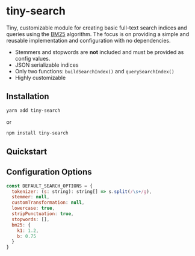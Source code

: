 # tiny-search

Tiny, customizable module for creating basic full-text search indices and queries using the [BM25](https://en.wikipedia.org/wiki/Okapi_BM25) algorithm. The focus is on providing a simple and reusable implementation and configuration with no dependencies.

- Stemmers and stopwords are **not** included and must be provided as config values.
- JSON serializable indices
- Only two functions: `buildSearchIndex()` and `querySearchIndex()`
- Highly customizable

## Installation

```bash
yarn add tiny-search
```

or 

```bash
npm install tiny-search
```

## Quickstart

## Configuration Options

```javascript
const DEFAULT_SEARCH_OPTIONS = {
  tokenizer: (s: string): string[] => s.split(/\s+/g),
  stemmer: null,
  customTransformation: null,
  lowercase: true,
  stripPunctuation: true,
  stopwords: [],
  bm25: {
    k1: 1.2,
    b: 0.75
  }
}
```
